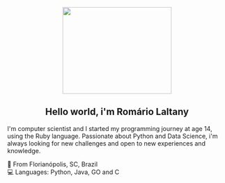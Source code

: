 <div align = "center">
<img 		src="https://i.pinimg.com/originals/e4/26/70/e426702edf874b181aced1e2fa5c6cde.gif" width="250" height="200"/>
<br>
<h2>Hello world, i'm Romário Laltany </h2>
</div>

I'm computer scientist and I started my programming journey at age 14, using the Ruby language. Passionate about Python and Data Science, i'm always looking for new challenges and open to new experiences and knowledge.

📍 From Florianópolis, SC, Brazil <br>
💻 Languages: Python, Java, GO and C

<!--
**Laltany/Laltany** is a ✨ _special_ ✨ repository because its `README.md` (this file) appears on your GitHub profile.

Here are some ideas to get you started:

- 🔭 I’m currently working on ...
- 🌱 I’m currently learning ...
- 👯 I’m looking to collaborate on ...
- 🤔 I’m looking for help with ...
- 💬 Ask me about ...
- 📫 How to reach me: ...
- 😄 Pronouns: ...
- ⚡ Fun fact: ...
-->
